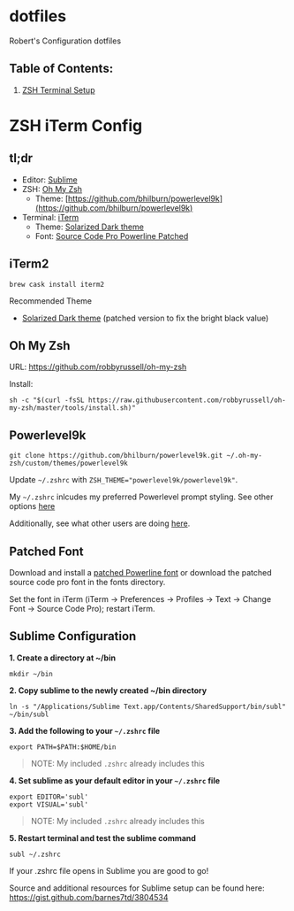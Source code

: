 # dotfiles
Robert's Configuration dotfiles

## Table of Contents:
1. [ZSH Terminal Setup](#zsh-iterm-config)

# ZSH iTerm Config

## tl;dr
- Editor: [Sublime](https://github.com/powerline/fonts/blob/master/Meslo%20Slashed/Meslo%20LG%20M%20Regular%20for%20Powerline.ttf)
- ZSH: [Oh My Zsh](https://github.com/robbyrussell/oh-my-zsh)
    - Theme: [https://github.com/bhilburn/powerlevel9k](https://github.com/bhilburn/powerlevel9k)
- Terminal: [iTerm](https://www.iterm2.com/)
    - Theme: [Solarized Dark theme](https://github.com/altercation/solarized)
    - Font: [Source Code Pro Powerline Patched](https://github.com/powerline/fonts)

## iTerm2

    brew cask install iterm2
    
Recommended Theme

- [Solarized Dark theme](https://raw.githubusercontent.com/mbadolato/iTerm2-Color-Schemes/master/schemes/Solarized%20Dark%20-%20Patched.itermcolors) (patched version to fix the bright black value)

## Oh My Zsh 

URL: https://github.com/robbyrussell/oh-my-zsh

Install:
    
    sh -c "$(curl -fsSL https://raw.githubusercontent.com/robbyrussell/oh-my-zsh/master/tools/install.sh)"
 
## Powerlevel9k

    git clone https://github.com/bhilburn/powerlevel9k.git ~/.oh-my-zsh/custom/themes/powerlevel9k

Update `~/.zshrc` with `ZSH_THEME="powerlevel9k/powerlevel9k"`.

My `~/.zshrc` inlcudes my preferred Powerlevel prompt styling. See other options [here](https://github.com/bhilburn/powerlevel9k/wiki/Stylizing-Your-Prompt)

Additionally, see what other users are doing [here](https://github.com/bhilburn/powerlevel9k/wiki/Show-Off-Your-Config).

## Patched Font

Download and install a [patched Powerline font](https://github.com/powerline/fonts) or download the patched source code pro font in the fonts directory.

Set the font in iTerm (iTerm → Preferences → Profiles → Text → Change Font → Source Code Pro); restart iTerm.

## Sublime Configuration

**1. Create a directory at ~/bin**

```mkdir ~/bin```

**2. Copy sublime to the newly created ~/bin directory**

```ln -s "/Applications/Sublime Text.app/Contents/SharedSupport/bin/subl" ~/bin/subl```

**3. Add the following to your `~/.zshrc` file**

```export PATH=$PATH:$HOME/bin```

>NOTE: My included `.zshrc` already includes this

**4. Set sublime as your default editor in your `~/.zshrc` file**

```    
export EDITOR='subl'
export VISUAL='subl'
```

>NOTE: My included `.zshrc` already includes this

**5. Restart terminal and test the sublime command**

```subl ~/.zshrc```

If your .zshrc file opens in Sublime you are good to go! 

Source and additional resources for Sublime setup can be found here: https://gist.github.com/barnes7td/3804534